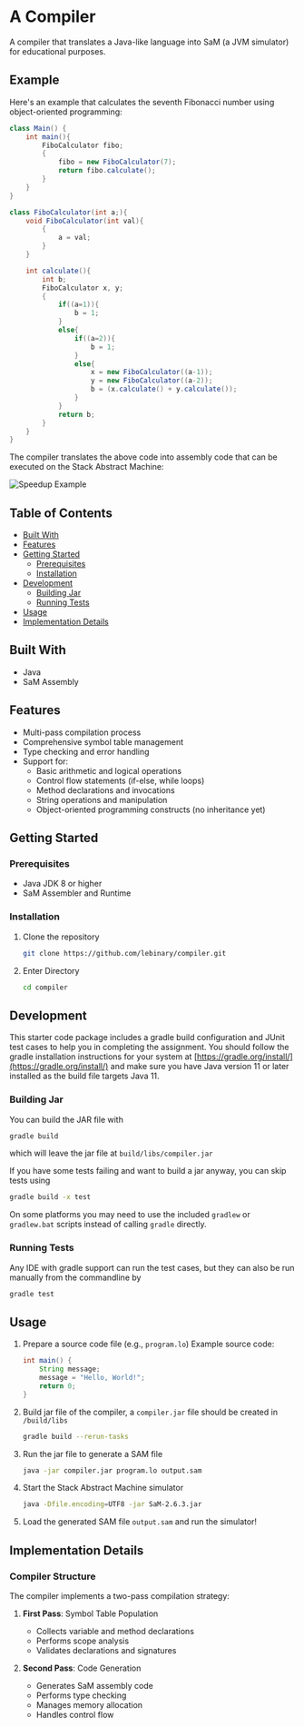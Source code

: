 # A Compiler

A compiler that translates a Java-like language into SaM (a JVM simulator) for educational purposes.

## Example

Here's an example that calculates the seventh Fibonacci number using object-oriented programming:

```java
class Main() {
    int main(){
        FiboCalculator fibo;
        {
            fibo = new FiboCalculator(7);
            return fibo.calculate();
        }
    }
}

class FiboCalculator(int a;){
    void FiboCalculator(int val){
        {
            a = val;
        }
    }

    int calculate(){
        int b;
        FiboCalculator x, y;
        {
            if((a=1)){
                b = 1;
            }
            else{
                if((a=2)){
                    b = 1;
                }
                else{
                    x = new FiboCalculator((a-1));
                    y = new FiboCalculator((a-2));
                    b = (x.calculate() + y.calculate());
                }
            }
            return b;
        }
    }
}
```

The compiler translates the above code into assembly code that can be executed on the Stack Abstract Machine:

![Speedup Example](speedup_example.gif)

## Table of Contents
- [Built With](#built-with)
- [Features](#features)
- [Getting Started](#getting-started)
  - [Prerequisites](#prerequisites)
  - [Installation](#installation)
- [Development](#development)
  - [Building Jar](#building-jar)
  - [Running Tests](#running-tests)
- [Usage](#usage)
- [Implementation Details](#implementation-details)

## Built With

- Java
- SaM Assembly

## Features

- Multi-pass compilation process
- Comprehensive symbol table management
- Type checking and error handling
- Support for:
  - Basic arithmetic and logical operations
  - Control flow statements (if-else, while loops)
  - Method declarations and invocations
  - String operations and manipulation
  - Object-oriented programming constructs (no inheritance yet)

## Getting Started

### Prerequisites

- Java JDK 8 or higher
- SaM Assembler and Runtime

### Installation

1. Clone the repository
   ```sh
   git clone https://github.com/lebinary/compiler.git
   ```

2. Enter Directory
   ```sh
   cd compiler
   ```

## Development

This starter code package includes a gradle build configuration and JUnit test cases to help you in completing the assignment.
You should follow the gradle installation instructions for your system at [https://gradle.org/install/](https://gradle.org/install/)
and make sure you have Java version 11 or later installed as the build file targets Java 11.

### Building Jar

You can build the JAR file with
```sh
gradle build
```
which will leave the jar file at `build/libs/compiler.jar`

If you have some tests failing and want to build a jar anyway, you can skip tests using
```sh
gradle build -x test
```

On some platforms you may need to use the included `gradlew` or `gradlew.bat` scripts instead of calling `gradle` directly.

### Running Tests

Any IDE with gradle support can run the test cases, but they can also be run manually from the commandline by

```sh
gradle test
```

## Usage

1. Prepare a source code file (e.g., `program.lo`)
   Example source code:
   ```java
   int main() {
       String message;
       message = "Hello, World!";
       return 0;
   }
   ```

2. Build jar file of the compiler, a `compiler.jar` file should be created in `/build/libs`
   ```sh
   gradle build --rerun-tasks
   ```

3. Run the jar file to generate a SAM file
   ```sh
   java -jar compiler.jar program.lo output.sam
   ```

4. Start the Stack Abstract Machine simulator
   ```sh
   java -Dfile.encoding=UTF8 -jar SaM-2.6.3.jar
   ```

5. Load the generated SAM file `output.sam` and run the simulator!

## Implementation Details

### Compiler Structure

The compiler implements a two-pass compilation strategy:

1. **First Pass**: Symbol Table Population
   - Collects variable and method declarations
   - Performs scope analysis
   - Validates declarations and signatures

2. **Second Pass**: Code Generation
   - Generates SaM assembly code
   - Performs type checking
   - Manages memory allocation
   - Handles control flow

